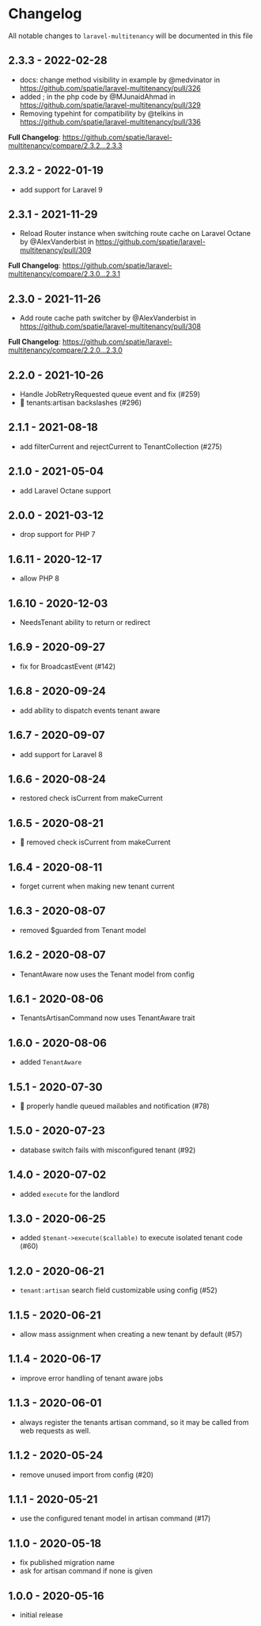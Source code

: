 # Changelog

All notable changes to `laravel-multitenancy` will be documented in this file

## 2.3.3 - 2022-02-28

- docs: change method visibility in example by @medvinator in https://github.com/spatie/laravel-multitenancy/pull/326
- added ; in the php code by @MJunaidAhmad in https://github.com/spatie/laravel-multitenancy/pull/329
- Removing typehint for compatibility by @telkins in https://github.com/spatie/laravel-multitenancy/pull/336

**Full Changelog**: https://github.com/spatie/laravel-multitenancy/compare/2.3.2...2.3.3

## 2.3.2 - 2022-01-19

- add support for Laravel 9

## 2.3.1 - 2021-11-29

- Reload Router instance when switching route cache on Laravel Octane by @AlexVanderbist in https://github.com/spatie/laravel-multitenancy/pull/309

**Full Changelog**: https://github.com/spatie/laravel-multitenancy/compare/2.3.0...2.3.1

## 2.3.0 - 2021-11-26

- Add route cache path switcher by @AlexVanderbist in https://github.com/spatie/laravel-multitenancy/pull/308

**Full Changelog**: https://github.com/spatie/laravel-multitenancy/compare/2.2.0...2.3.0

## 2.2.0 - 2021-10-26

- Handle JobRetryRequested queue event and fix (#259)
- 🐛 tenants:artisan backslashes (#296)

## 2.1.1 - 2021-08-18

- add filterCurrent and rejectCurrent to TenantCollection (#275)

## 2.1.0 - 2021-05-04

- add Laravel Octane support

## 2.0.0 - 2021-03-12

- drop support for PHP 7

## 1.6.11 - 2020-12-17

- allow PHP 8

## 1.6.10 - 2020-12-03

- NeedsTenant ability to return or redirect

## 1.6.9 - 2020-09-27

- fix for BroadcastEvent (#142)

## 1.6.8 - 2020-09-24

- add ability to dispatch events tenant aware

## 1.6.7 - 2020-09-07

- add support for Laravel 8

## 1.6.6 - 2020-08-24

- restored check isCurrent from makeCurrent

## 1.6.5 - 2020-08-21

- 🐛 removed check isCurrent from makeCurrent

## 1.6.4 - 2020-08-11

- forget current when making new tenant current

## 1.6.3 - 2020-08-07

- removed $guarded from Tenant model

## 1.6.2 - 2020-08-07

- TenantAware now uses the Tenant model from config

## 1.6.1 - 2020-08-06

- TenantsArtisanCommand now uses TenantAware trait

## 1.6.0 - 2020-08-06

- added `TenantAware`

## 1.5.1 - 2020-07-30

- 🐛 properly handle queued mailables and notification (#78)

## 1.5.0 - 2020-07-23

- database switch fails with misconfigured tenant (#92)

## 1.4.0 - 2020-07-02

- added `execute` for the landlord

## 1.3.0 - 2020-06-25

- added `$tenant->execute($callable)` to execute isolated tenant code (#60)

## 1.2.0 - 2020-06-21

- `tenant:artisan` search field customizable using config (#52)

## 1.1.5 - 2020-06-21

- allow mass assignment when creating a new tenant by default (#57)

## 1.1.4 - 2020-06-17

- improve error handling of tenant aware jobs

## 1.1.3 - 2020-06-01

- always register the tenants artisan command, so it may be called from web requests as well.

## 1.1.2 - 2020-05-24

- remove unused import from config (#20)

## 1.1.1 - 2020-05-21

- use the configured tenant model in artisan command (#17)

## 1.1.0 - 2020-05-18

- fix published migration name
- ask for artisan command if none is given

## 1.0.0 - 2020-05-16

- initial release
